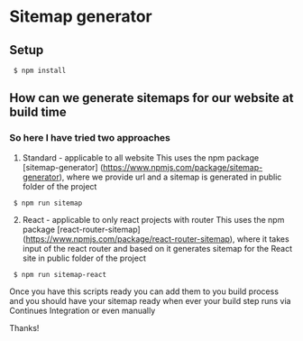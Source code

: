 # Sitemap generator

## Setup
```
 $ npm install
```

## How can we generate sitemaps for our website at build time

### So here I have tried two approaches
1. Standard - applicable to all website
    This uses the npm package [sitemap-generator] (https://www.npmjs.com/package/sitemap-generator), where we provide url and a sitemap is generated in public folder of the project

```
 $ npm run sitemap
```

2. React - applicable to only react projects with router
    This uses the npm package [react-router-sitemap] (https://www.npmjs.com/package/react-router-sitemap), where it takes input of the react router and based on it generates sitemap for the React site in public folder of the project

```
 $ npm run sitemap-react
```

Once you have this scripts ready you can add them to you build process and you should have your sitemap ready when ever your build step runs via Continues Integration or even manually 

Thanks!